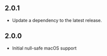 ## 2.0.1

 - Update a dependency to the latest release.

## 2.0.0

* Initial null-safe macOS support

